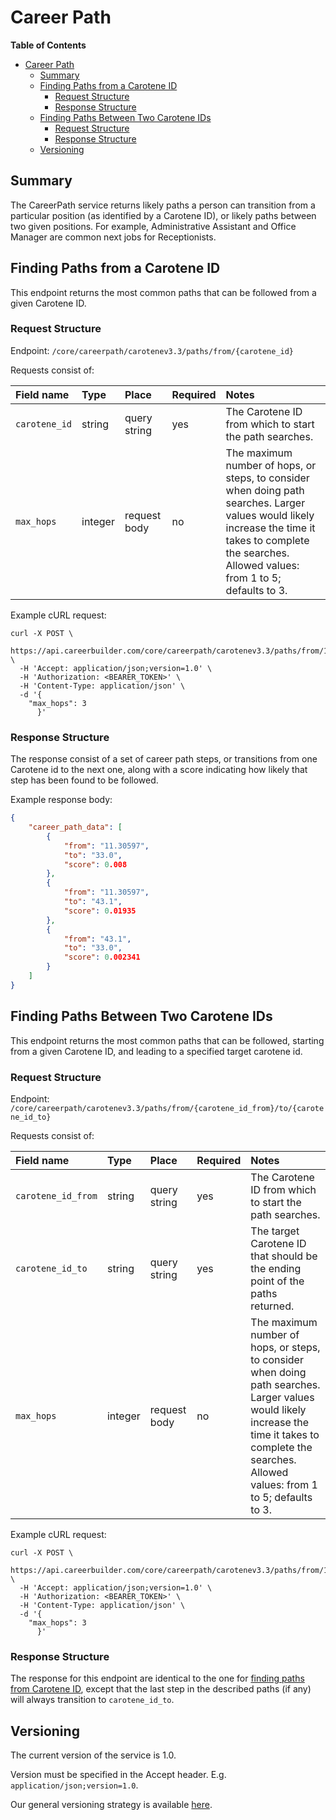 Career Path
==================

<!-- markdown-toc start - Don't edit this section. Run M-x markdown-toc-refresh-toc -->
**Table of Contents**

- [Career Path](#career-path)
    - [Summary](#summary)
    - [Finding Paths from a Carotene ID](#finding-paths-from-a-carotene-id)
        - [Request Structure](#request-structure)
        - [Response Structure](#response-structure)
    - [Finding Paths Between Two Carotene IDs](#finding-paths-between-two-carotene-ids)
        - [Request Structure](#request-structure-1)
        - [Response Structure](#response-structure-1)
    - [Versioning](#versioning)

<!-- markdown-toc end -->

## Summary

The CareerPath service returns likely paths a person can transition from a
particular position (as identified by a Carotene ID), or likely paths between
two given positions. For example, Administrative Assistant and Office Manager
are common next jobs for Receptionists.

## Finding Paths from a Carotene ID

This endpoint returns the most common paths that can be followed from a given Carotene ID.

### Request Structure

Endpoint: `/core/careerpath/carotenev3.3/paths/from/{carotene_id}`

Requests consist of:

| Field name    | Type    | Place        | Required | Notes                                                                                                                                                                                                   |
|:--------------|:--------|:-------------|:---------|:--------------------------------------------------------------------------------------------------------------------------------------------------------------------------------------------------------|
| `carotene_id` | string  | query string | yes      | The Carotene ID from which to start the path searches.                                                                                                                                                  |
| `max_hops`    | integer | request body | no       | The maximum number of hops, or steps, to consider when doing path searches. Larger values would likely increase the time it takes to complete the searches. Allowed values: from 1 to 5; defaults to 3. |

Example cURL request:

```
curl -X POST \
  https://api.careerbuilder.com/core/careerpath/carotenev3.3/paths/from/11.30597 \
  -H 'Accept: application/json;version=1.0' \
  -H 'Authorization: <BEARER_TOKEN>' \
  -H 'Content-Type: application/json' \
  -d '{
	"max_hops": 3
      }'
```

### Response Structure

The response consist of a set of career path steps, or transitions from one
Carotene id to the next one, along with a score indicating how likely that step
has been found to be followed.

Example response body:

```json
{
    "career_path_data": [
        {
            "from": "11.30597",
            "to": "33.0",
            "score": 0.008
        },
        {
            "from": "11.30597",
            "to": "43.1",
            "score": 0.01935
        },
        {
            "from": "43.1",
            "to": "33.0",
            "score": 0.002341
        }
    ]
}
```

## Finding Paths Between Two Carotene IDs

This endpoint returns the most common paths that can be followed, starting from a given Carotene ID, and leading to a specified target carotene id.

### Request Structure

Endpoint: `/core/careerpath/carotenev3.3/paths/from/{carotene_id_from}/to/{carotene_id_to}`

Requests consist of:

| Field name         | Type    | Place        | Required | Notes                                                                                                                                                                                                   |
|:-------------------|:--------|:-------------|:---------|:--------------------------------------------------------------------------------------------------------------------------------------------------------------------------------------------------------|
| `carotene_id_from` | string  | query string | yes      | The Carotene ID from which to start the path searches.                                                                                                                                                  |
| `carotene_id_to`   | string  | query string | yes      | The target Carotene ID that should be the ending point of the paths returned.                                                                                                                           |
| `max_hops`         | integer | request body | no       | The maximum number of hops, or steps, to consider when doing path searches. Larger values would likely increase the time it takes to complete the searches. Allowed values: from 1 to 5; defaults to 3. |

Example cURL request:

```
curl -X POST \
  https://api.careerbuilder.com/core/careerpath/carotenev3.3/paths/from/11.30597/to/33.0 \
  -H 'Accept: application/json;version=1.0' \
  -H 'Authorization: <BEARER_TOKEN>' \
  -H 'Content-Type: application/json' \
  -d '{
	"max_hops": 3
      }'
```

### Response Structure

The response for this endpoint are identical to the one for [finding paths from Carotene ID](#response-structure), except that the last step in the described paths (if any) will always transition to `carotene_id_to`.

## Versioning
The current version of the service is 1.0.

Version must be specified in the Accept header. E.g. `application/json;version=1.0`.

Our general versioning strategy is available [here](/Versioning.md).
